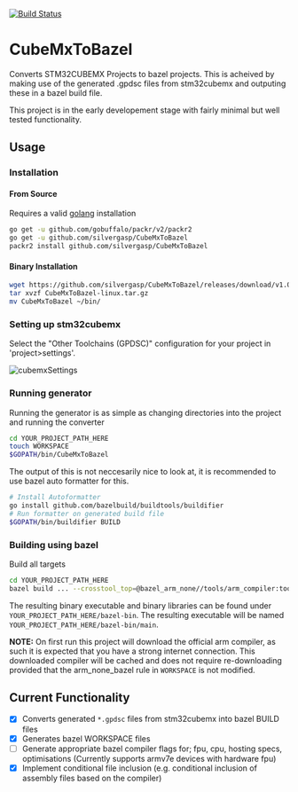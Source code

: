 [![Build Status](https://dev.azure.com/17759661/CubeMxToBazel/_apis/build/status/silvergasp.CubeMxToBazel?branchName=master)](https://dev.azure.com/17759661/CubeMxToBazel/_build/latest?definitionId=1?branchName=master)

# CubeMxToBazel

Converts STM32CUBEMX Projects to bazel projects. This is acheived by making use of the generated .gpdsc files from stm32cubemx and outputing these in a bazel build file.

This project is in the early developement stage with fairly minimal but well tested functionality.

## Usage

### Installation

#### From Source

Requires a valid [golang](https://github.com/golang/go/wiki/Ubuntu) installation

```sh
go get -u github.com/gobuffalo/packr/v2/packr2
go get -u github.com/silvergasp/CubeMxToBazel
packr2 install github.com/silvergasp/CubeMxToBazel
```

#### Binary Installation

```sh
wget https://github.com/silvergasp/CubeMxToBazel/releases/download/v1.0-beta.1/CubeMxToBazel-linux.tar.gz
tar xvzf CubeMxToBazel-linux.tar.gz
mv CubeMxToBazel ~/bin/
```

### Setting up stm32cubemx

Select the "Other Toolchains (GPDSC)" configuration for your project in 'project>settings'.

![cubemxSettings](imgs/project_settings_configuration.png "stm32cubemx settings")

### Running generator

Running the generator is as simple as changing directories into the project and running the converter

```sh
cd YOUR_PROJECT_PATH_HERE
touch WORKSPACE
$GOPATH/bin/CubeMxToBazel
```

The output of this is not neccesarily nice to look at, it is recommended to use bazel auto formatter for this.

```sh
# Install Autoformatter
go install github.com/bazelbuild/buildtools/buildifier
# Run formatter on generated build file
$GOPATH/bin/buildifier BUILD
```

### Building using bazel

Build all targets

```sh
cd YOUR_PROJECT_PATH_HERE
bazel build ... --crosstool_top=@bazel_arm_none//tools/arm_compiler:toolchain --cpu=armeabi-v7a
```

The resulting binary executable and binary libraries can be found under `YOUR_PROJECT_PATH_HERE/bazel-bin`. The resulting executable will be named `YOUR_PROJECT_PATH_HERE/bazel-bin/main`.

**NOTE:** On first run this project will download the official arm compiler, as such it is expected that you have a strong internet connection. This downloaded compiler will be cached and does not require re-downloading provided that the arm_none_bazel rule in `WORKSPACE` is not modified.

## Current Functionality

- [x] Converts generated `*.gpdsc` files from stm32cubemx into bazel BUILD files
- [x] Generates bazel WORKSPACE files
- [ ] Generate appropriate bazel compiler flags for; fpu, cpu, hosting specs, optimisations (Currently supports armv7e devices with hardware fpu)
- [x] Implement conditional file inclusion (e.g. conditional inclusion of assembly files based on the compiler)
